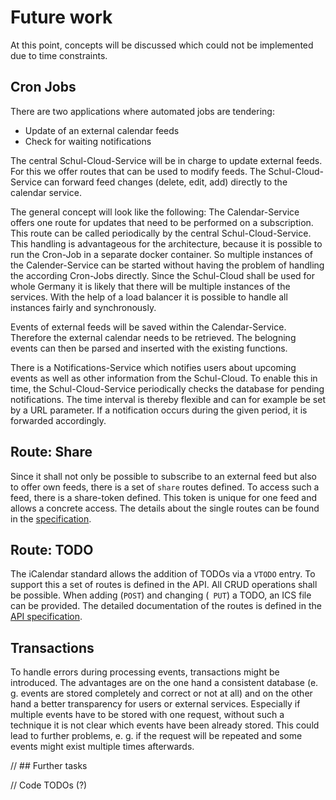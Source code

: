 # Future work

At this point, concepts will be discussed which could not be implemented due to time constraints.

## Cron Jobs

There are two applications where automated jobs are tendering:

- Update of an external calendar feeds
- Check for waiting notifications

The central Schul-Cloud-Service will be in charge to update external feeds. For this we offer routes that can be used to modify feeds. The Schul-Cloud-Service can forward feed changes (delete, edit, add) directly to the calendar service.

The general concept will look like the following: The Calendar-Service offers one route for updates that need to be performed on a subscription. This route can be called periodically by the central Schul-Cloud-Service. This handling is advantageous for the architecture, because it is possible to run the Cron-Job in a separate docker container. So multiple instances of the Calender-Service can be started without having the problem of handling the according Cron-Jobs directly. Since the Schul-Cloud shall be used for whole Germany it is likely that there will be multiple instances of the services. With the help of a load balancer it is possible to handle all instances fairly and synchronously.

Events of external feeds will be saved within the Calendar-Service. Therefore the external calendar needs to be retrieved. The belogning events can then be parsed and inserted with the existing functions.

There is a Notifications-Service which notifies users about upcoming events as well as other information from the Schul-Cloud. To enable this in time, the Schul-Cloud-Service periodically checks the database for pending notifications. The time interval is thereby flexible and can for example be set by a URL parameter. If a notification occurs during the given period, it is forwarded accordingly.

## Route: Share

Since it shall not only be possible to subscribe to an external feed but also to offer own feeds, there is a set of `share` routes defined. To access such a feed, there is a share-token defined. This token is unique for one feed and allows a concrete access. The details about the single routes can be found in the [specification](https://schulcloud.github.io/schulcloud-calendar/#/default).

## Route: TODO

The iCalendar standard allows the addition of TODOs via a `VTODO` entry. To support this a set of routes is defined in the API. All CRUD operations shall be possible. When adding (`POST`) and changing (` PUT`) a TODO, an ICS file can be provided. The detailed documentation of the routes is defined in the [API specification](https://schulcloud.github.io/schulcloud-calendar/#/default).

## Transactions

To handle errors during processing events, transactions might be introduced. The advantages are on the one hand a consistent database (e. g. events are stored completely and correct or not at all) and on the other hand a better transparency for users or external services. Especially if multiple events have to be stored with one request, without such a technique it is not clear which events have been already stored. This could lead to further problems, e. g. if the request will be repeated and some events might exist multiple times afterwards.

// ## Further tasks

// Code TODOs (?)
